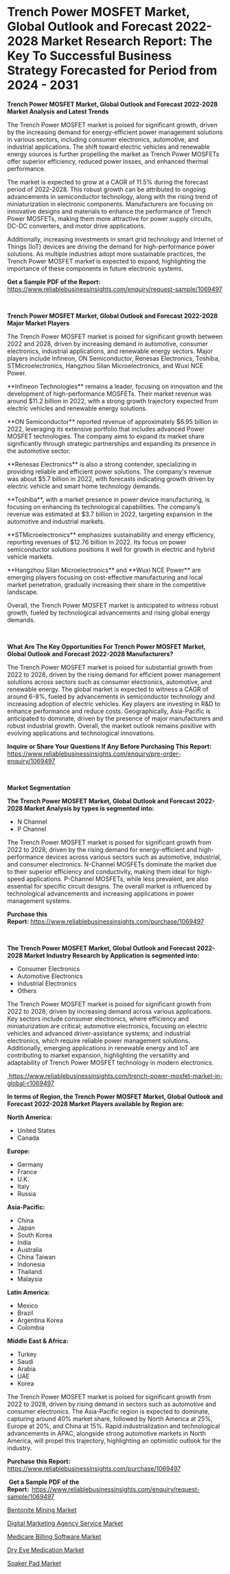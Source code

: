 <p><h1>Trench Power MOSFET Market, Global Outlook and Forecast 2022-2028 Market Research Report: The Key To Successful Business Strategy Forecasted for Period from 2024 - 2031</h1></p><p><strong>Trench Power MOSFET Market, Global Outlook and Forecast 2022-2028 Market Analysis and Latest Trends</strong></p>
<p><p>The Trench Power MOSFET market is poised for significant growth, driven by the increasing demand for energy-efficient power management solutions in various sectors, including consumer electronics, automotive, and industrial applications. The shift toward electric vehicles and renewable energy sources is further propelling the market as Trench Power MOSFETs offer superior efficiency, reduced power losses, and enhanced thermal performance.</p><p>The market is expected to grow at a CAGR of 11.5% during the forecast period of 2022-2028. This robust growth can be attributed to ongoing advancements in semiconductor technology, along with the rising trend of miniaturization in electronic components. Manufacturers are focusing on innovative designs and materials to enhance the performance of Trench Power MOSFETs, making them more attractive for power supply circuits, DC-DC converters, and motor drive applications.</p><p>Additionally, increasing investments in smart grid technology and Internet of Things (IoT) devices are driving the demand for high-performance power solutions. As multiple industries adopt more sustainable practices, the Trench Power MOSFET market is expected to expand, highlighting the importance of these components in future electronic systems.</p></p>
<p><strong>Get a Sample PDF of the Report:&nbsp;</strong> <a href="https://www.reliablebusinessinsights.com/enquiry/request-sample/1069497">https://www.reliablebusinessinsights.com/enquiry/request-sample/1069497</a></p>
<p>&nbsp;</p>
<p><strong>Trench Power MOSFET Market, Global Outlook and Forecast 2022-2028 Major Market Players</strong></p>
<p><p>The Trench Power MOSFET market is poised for significant growth between 2022 and 2028, driven by increasing demand in automotive, consumer electronics, industrial applications, and renewable energy sectors. Major players include Infineon, ON Semiconductor, Renesas Electronics, Toshiba, STMicroelectronics, Hangzhou Silan Microelectronics, and Wuxi NCE Power.</p><p>**Infineon Technologies** remains a leader, focusing on innovation and the development of high-performance MOSFETs. Their market revenue was around $11.2 billion in 2022, with a strong growth trajectory expected from electric vehicles and renewable energy solutions.</p><p>**ON Semiconductor** reported revenue of approximately $6.95 billion in 2022, leveraging its extensive portfolio that includes advanced Power MOSFET technologies. The company aims to expand its market share significantly through strategic partnerships and expanding its presence in the automotive sector.</p><p>**Renesas Electronics** is also a strong contender, specializing in providing reliable and efficient power solutions. The company's revenue was about $5.7 billion in 2022, with forecasts indicating growth driven by electric vehicle and smart home technology demands.</p><p>**Toshiba**, with a market presence in power device manufacturing, is focusing on enhancing its technological capabilities. The company’s revenue was estimated at $3.7 billion in 2022, targeting expansion in the automotive and industrial markets.</p><p>**STMicroelectronics** emphasizes sustainability and energy efficiency, reporting revenues of $12.76 billion in 2022. Its focus on power semiconductor solutions positions it well for growth in electric and hybrid vehicle markets.</p><p>**Hangzhou Silan Microelectronics** and **Wuxi NCE Power** are emerging players focusing on cost-effective manufacturing and local market penetration, gradually increasing their share in the competitive landscape.</p><p>Overall, the Trench Power MOSFET market is anticipated to witness robust growth, fueled by technological advancements and rising global energy demands.</p></p>
<p>&nbsp;</p>
<p><strong>What Are The Key Opportunities For Trench Power MOSFET Market, Global Outlook and Forecast 2022-2028 Manufacturers?</strong></p>
<p><p>The Trench Power MOSFET market is poised for substantial growth from 2022 to 2028, driven by the rising demand for efficient power management solutions across sectors such as consumer electronics, automotive, and renewable energy. The global market is expected to witness a CAGR of around 6-8%, fueled by advancements in semiconductor technology and increasing adoption of electric vehicles. Key players are investing in R&D to enhance performance and reduce costs. Geographically, Asia-Pacific is anticipated to dominate, driven by the presence of major manufacturers and robust industrial growth. Overall, the market outlook remains positive with evolving applications and technological innovations.</p></p>
<p><strong>Inquire or Share Your Questions If Any Before Purchasing This Report:</strong> <a href="https://www.reliablebusinessinsights.com/enquiry/pre-order-enquiry/1069497">https://www.reliablebusinessinsights.com/enquiry/pre-order-enquiry/1069497</a></p>
<p>&nbsp;</p>
<p><strong>Market Segmentation</strong></p>
<p><strong>The Trench Power MOSFET Market, Global Outlook and Forecast 2022-2028 Market Analysis by types is segmented into:</strong></p>
<p><ul><li>N Channel</li><li>P Channel</li></ul></p>
<p><p>The Trench Power MOSFET market is poised for significant growth from 2022 to 2028, driven by the rising demand for energy-efficient and high-performance devices across various sectors such as automotive, industrial, and consumer electronics. N-Channel MOSFETs dominate the market due to their superior efficiency and conductivity, making them ideal for high-speed applications. P-Channel MOSFETs, while less prevalent, are also essential for specific circuit designs. The overall market is influenced by technological advancements and increasing applications in power management systems.</p></p>
<p><strong>Purchase this Report:&nbsp;</strong><a href="https://www.reliablebusinessinsights.com/purchase/1069497">https://www.reliablebusinessinsights.com/purchase/1069497</a></p>
<p>&nbsp;</p>
<p><strong>The Trench Power MOSFET Market, Global Outlook and Forecast 2022-2028 Market Industry Research by Application is segmented into:</strong></p>
<p><ul><li>Consumer Electronics</li><li>Automotive Electronics</li><li>Industrial Electronics</li><li>Others</li></ul></p>
<p><p>The Trench Power MOSFET market is poised for significant growth from 2022 to 2028, driven by increasing demand across various applications. Key sectors include consumer electronics, where efficiency and miniaturization are critical; automotive electronics, focusing on electric vehicles and advanced driver-assistance systems; and industrial electronics, which require reliable power management solutions. Additionally, emerging applications in renewable energy and IoT are contributing to market expansion, highlighting the versatility and adaptability of Trench Power MOSFET technology in modern electronics.</p></p>
<p><a href="https://www.reliablebusinessinsights.com/trench-power-mosfet-market-in-global-r1069497">&nbsp;https://www.reliablebusinessinsights.com/trench-power-mosfet-market-in-global-r1069497</a></p>
<p><strong>In terms of Region, the Trench Power MOSFET Market, Global Outlook and Forecast 2022-2028 Market Players available by Region are:</strong></p>
<p>
    <p> <strong> North America: </strong>
        <ul>
            <li>United States</li>
            <li>Canada</li>
        </ul>
        </p> 
    <p> <strong> Europe: </strong>
        <ul>
            <li>Germany</li>
            <li>France</li>
            <li>U.K.</li>
            <li>Italy</li>
            <li>Russia</li>
        </ul>
        </p> 
    <p> <strong> Asia-Pacific: </strong>
        <ul>
            <li>China</li>
            <li>Japan</li>
            <li>South Korea</li>
            <li>India</li>
            <li>Australia</li>
            <li>China Taiwan</li>
            <li>Indonesia</li>
            <li>Thailand</li>
            <li>Malaysia</li>
        </ul>
        </p> 
    <p> <strong> Latin America: </strong>
        <ul>
            <li>Mexico</li>
            <li>Brazil</li>
            <li>Argentina Korea</li>
            <li>Colombia</li>
        </ul>
        </p> 
    <p> <strong> Middle East & Africa: </strong>
        <ul>
            <li>Turkey</li>
            <li>Saudi</li>
            <li>Arabia</li>
            <li>UAE</li>
            <li>Korea</li>
        </ul>
    </p>
    </p>
<p><p>The Trench Power MOSFET market is poised for significant growth from 2022 to 2028, driven by rising demand in sectors such as automotive and consumer electronics. The Asia-Pacific region is expected to dominate, capturing around 40% market share, followed by North America at 25%, Europe at 20%, and China at 15%. Rapid industrialization and technological advancements in APAC, alongside strong automotive markets in North America, will propel this trajectory, highlighting an optimistic outlook for the industry.</p></p>
<p><strong>Purchase this Report: </strong><a href="https://www.reliablebusinessinsights.com/purchase/1069497">https://www.reliablebusinessinsights.com/purchase/1069497</a></p>
<p>&nbsp;<strong>Get a Sample PDF of the Report:&nbsp;&nbsp;</strong><a href="https://www.reliablebusinessinsights.com/enquiry/request-sample/1069497">https://www.reliablebusinessinsights.com/enquiry/request-sample/1069497</a></p>
<p><strong></strong></p>
<p><p><a href="https://www.linkedin.com/pulse/bentonite-mining-market-size-growth-industry-analysis-segmentation-rdwnc?trackingId=htnKRstCS%2Fiiww%2BidNOB2A%3D%3D">Bentonite Mining Market</a></p><p><a href="https://www.linkedin.com/pulse/digital-marketing-agency-service-market-trends-detailed-study-sqyxc?trackingId=Lpdf0v4jQ6%2BAe3vJN5InhQ%3D%3D">Digital Marketing Agency Service Market</a></p><p><a href="https://www.linkedin.com/pulse/medicare-billing-software-market-industry-landscape-growth-trajectories-gcluc?trackingId=ze4RLPt4QAWd%2BiGx8Z5c7w%3D%3D">Medicare Billing Software Market</a></p><p><a href="https://www.linkedin.com/pulse/dry-eye-medication-industry-sector-market-dynamics-future-lcxbc?trackingId=4AKZcfe3QcKvtTwjoS4hWg%3D%3D">Dry Eye Medication Market</a></p><p><a href="https://www.linkedin.com/pulse/global-soaker-pad-market-size-trends-analysis-regional-sz3oe?trackingId=6SWqSoWcRGKnnaS7E0ZtWw%3D%3D">Soaker Pad Market</a></p></p>